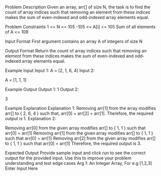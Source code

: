 Problem Description
Given an array, arr[] of size N, the task is to find the count of array indices such that removing an element from these indices makes the sum of even-indexed and odd-indexed array elements equal.


Problem Constraints
1 <= N <= 105
-105 <= A[i] <= 105
Sum of all elements of A <= 109


Input Format
First argument contains an array A of integers of size N


Output Format
Return the count of array indices such that removing an element from these indices makes the sum of even-indexed and odd-indexed array elements equal.



Example Input
Input 1:
A = [2, 1, 6, 4]
Input 2:

A = [1, 1, 1]


Example Output
Output 1:
1
Output 2:

3


Example Explanation
Explanation 1:
Removing arr[1] from the array modifies arr[] to { 2, 6, 4 } such that, arr[0] + arr[2] = arr[1]. 
Therefore, the required output is 1. 
Explanation 2:

Removing arr[0] from the given array modifies arr[] to { 1, 1 } such that arr[0] = arr[1] 
Removing arr[1] from the given array modifies arr[] to { 1, 1 } such that arr[0] = arr[1] 
Removing arr[2] from the given array modifies arr[] to { 1, 1 } such that arr[0] = arr[1] 
Therefore, the required output is 3.



Expected Output
Provide sample input and click run to see the correct output for the provided input. Use this to improve your problem understanding and test edge cases
Arg 1: An Integer Array, For e.g [1,2,3]
Enter Input Here
